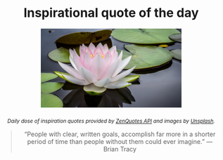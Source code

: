 
<div align="center">

# Inspirational quote of the day

<img src="./data/photo.jpeg" alt="Beautiful nature photo" width="320" height="180">

<sub><i>Daily dose of inspiration quotes provided by [ZenQuotes API](https://zenquotes.io/) and images by [Unsplash](https://unsplash.com/).</i></sub>


<blockquote>&ldquo;People with clear, written goals, accomplish far more in a shorter period of time than people without them could ever imagine.&rdquo; &mdash; <footer>Brian Tracy</footer></blockquote>

</div>
